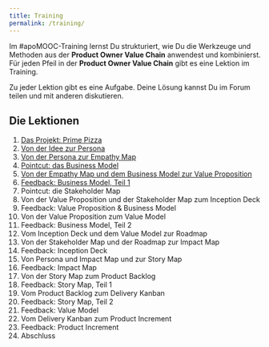 ```yaml
---
title: Training
permalink: /training/
---
```


Im #apoMOOC-Training lernst Du strukturiert, wie Du die Werkzeuge und Methoden aus der **Product Owner Value Chain** anwendest und kombinierst.
Für jeden Pfeil in der **Product Owner Value Chain** gibt es eine Lektion im Training.

Zu jeder Lektion gibt es eine Aufgabe. Deine Lösung kannst Du im Forum teilen und mit anderen diskutieren.

## Die Lektionen

1. [Das Projekt: Prime Pizza][1]
2. [Von der Idee zur Persona][2]
3. [Von der Persona zur Empathy Map][3]
4. [Pointcut: das Business Model][4]
5. [Von der Empathy Map und dem Business Model zur Value Proposition][5]
6. [Feedback: Business Model, Teil 1][6]
7. Pointcut: die Stakeholder Map
8. Von der Value Proposition und der Stakeholder Map zum Inception Deck
9. Feedback: Value Proposition & Business Model
10. Von der Value Proposition zum Value Model
11. Feedback: Business Model, Teil 2
12. Vom Inception Deck und dem Value Model zur Roadmap
13. Von der Stakeholder Map und der Roadmap zur Impact Map
14. Feedback: Inception Deck
15. Von Persona und Impact Map und zur Story Map
16. Feedback: Impact Map
17. Von der Story Map zum Product Backlog
18. Feedback: Story Map, Teil 1
19. Vom Product Backlog zum Delivery Kanban
20. Feedback: Story Map, Teil 2
21. Feedback: Value Model
22. Vom Delivery Kanban zum Product Increment
23. Feedback: Product Increment
24. Abschluss

[1]:	https://www.oncampus.de/course/weiterbildung/moocs/apomooc?chapter=2&selected_week=4
[2]:	https://www.oncampus.de/course/weiterbildung/moocs/apomooc?chapter=2&selected_week=5
[3]:	https://www.oncampus.de/course/weiterbildung/moocs/apomooc?chapter=2&selected_week=6
[4]:	https://www.oncampus.de/course/weiterbildung/moocs/apomooc?chapter=2&selected_week=7
[5]:	https://www.oncampus.de/course/weiterbildung/moocs/apomooc?chapter=2&selected_week=8
[6]:	https://www.oncampus.de/course/weiterbildung/moocs/apomooc?chapter=2&selected_week=9